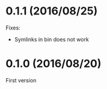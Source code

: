 # 0.1.1 (2016/08/25)

Fixes:

* Symlinks in bin does not work

# 0.1.0 (2016/08/20)

First version


